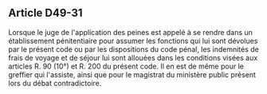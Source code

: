 Article D49-31
----
Lorsque le juge de l'application des peines est appelé à se rendre dans un
établissement pénitentiaire pour assumer les fonctions qui lui sont dévolues par
le présent code ou par les dispositions du code pénal, les indemnités de frais
de voyage et de séjour lui sont allouées dans les conditions visées aux articles
R. 90 (10°) et R. 200 du présent code. Il en est de même pour le greffier qui
l'assiste, ainsi que pour le magistrat du ministère public présent lors du débat
contradictoire.
